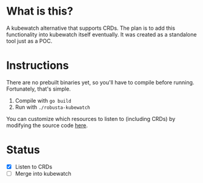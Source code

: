 # What is this?
A kubewatch alternative that supports CRDs. The plan is to add this functionality into kubewatch itself eventually.
It was created as a standalone tool just as a POC.

# Instructions
There are no prebuilt binaries yet, so you'll have to compile before running. Fortunately, that's simple.

1. Compile with `go build`
2. Run with `./robusta-kubewatch`

You can customize which resources to listen to (including CRDs) by modifying the source code [here](https://github.com/robusta-dev/robusta-topology-watcher/blob/master/main.go#L82).

# Status
- [x] Listen to CRDs
- [ ] Merge into kubewatch
